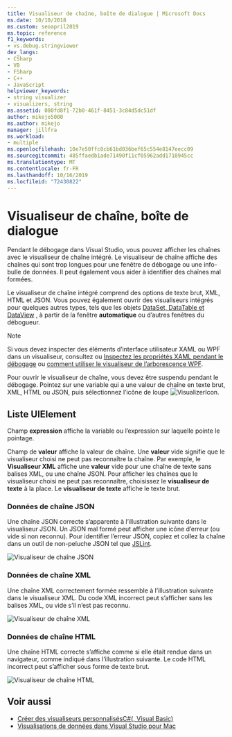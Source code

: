 ```yaml
---
title: Visualiseur de chaîne, boîte de dialogue | Microsoft Docs
ms.date: 10/10/2018
ms.custom: seoapril2019
ms.topic: reference
f1_keywords:
- vs.debug.stringviewer
dev_langs:
- CSharp
- VB
- FSharp
- C++
- JavaScript
helpviewer_keywords:
- string visualizer
- visualizers, string
ms.assetid: 080fd8f1-72b0-461f-8451-3c84d5dc51df
author: mikejo5000
ms.author: mikejo
manager: jillfra
ms.workload:
- multiple
ms.openlocfilehash: 10e7e50ffc0cb61bd036bef65c554e8147eecc09
ms.sourcegitcommit: 485ffaedb1ade71490f11cf05962add1718945cc
ms.translationtype: MT
ms.contentlocale: fr-FR
ms.lasthandoff: 10/16/2019
ms.locfileid: "72430822"
---
```

# <a name="string-visualizer-dialog-box"></a>Visualiseur de chaîne, boîte de dialogue

Pendant le débogage dans Visual Studio, vous pouvez afficher les chaînes avec le visualiseur de chaîne intégré. Le visualiseur de chaîne affiche des chaînes qui sont trop longues pour une fenêtre de débogage ou une info-bulle de données. Il peut également vous aider à identifier des chaînes mal formées.

Le visualiseur de chaîne intégré comprend des options de texte brut, XML, HTML et JSON. Vous pouvez également ouvrir des visualiseurs intégrés pour quelques autres types, tels que les objets [DataSet, DataTable et DataView](../debugger/dataset-visualizer-dialog-box.md) , à partir de la fenêtre **automatique** ou d’autres fenêtres du débogueur.

> [!NOTE]
> Si vous devez inspecter des éléments d’interface utilisateur XAML ou WPF dans un visualiseur, consultez ou [Inspectez les propriétés XAML pendant le débogage](../xaml-tools/inspect-xaml-properties-while-debugging.md) ou [comment utiliser le visualiseur de l’arborescence WPF](../debugger/how-to-use-the-wpf-tree-visualizer.md).

Pour ouvrir le visualiseur de chaîne, vous devez être suspendu pendant le débogage. Pointez sur une variable qui a une valeur de chaîne en texte brut, XML, HTML ou JSON, puis sélectionnez l’icône de loupe ![VisualizerIcon](../debugger/media/dbg-tips-visualizer-icon.png "Icône de visualiseur").

## <a name="uielement-list"></a>Liste UIElement

Champ **expression** affiche la variable ou l’expression sur laquelle pointe le pointage.

Champ de **valeur** affiche la valeur de chaîne. Une **valeur** vide signifie que le visualiseur choisi ne peut pas reconnaître la chaîne. Par exemple, le **Visualiseur XML** affiche une **valeur** vide pour une chaîne de texte sans balises XML, ou une chaîne JSON. Pour afficher les chaînes que le visualiseur choisi ne peut pas reconnaître, choisissez le **visualiseur de texte** à la place. Le **visualiseur de texte** affiche le texte brut.

### <a name="json-string-data"></a>Données de chaîne JSON

Une chaîne JSON correcte s’apparente à l’illustration suivante dans le visualiseur JSON. Un JSON mal formé peut afficher une icône d’erreur (ou vide si non reconnu). Pour identifier l’erreur JSON, copiez et collez la chaîne dans un outil de non-peluche JSON tel que [JSLint](https://www.jslint.com/).

![Visualiseur de chaîne JSON](../debugger/media/dbg-tips-string-visualizer-json.png "Visualiseur de chaîne JSON")

### <a name="xml-string-data"></a>Données de chaîne XML

Une chaîne XML correctement formée ressemble à l’illustration suivante dans le visualiseur XML. Du code XML incorrect peut s’afficher sans les balises XML, ou vide s’il n’est pas reconnu.

![Visualiseur de chaîne XML](../debugger/media/dbg-string-visualizers-xml.png "Visualiseur de chaîne XML")

### <a name="html-string-data"></a>Données de chaîne HTML

Une chaîne HTML correcte s’affiche comme si elle était rendue dans un navigateur, comme indiqué dans l’illustration suivante. Le code HTML incorrect peut s’afficher sous forme de texte brut.

![Visualiseur de chaîne HTML](../debugger/media/dbg-string-visualizers-html.png "Visualiseur de chaîne HTML")

## <a name="see-also"></a>Voir aussi

- [Créer des visualiseurs personnalisésC#(, Visual Basic)](../debugger/create-custom-visualizers-of-data.md)
- [Visualisations de données dans Visual Studio pour Mac](/visualstudio/mac/data-visualizations)